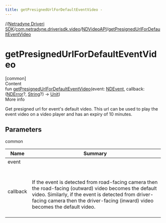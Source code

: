 ```yaml
---
title: getPresignedUrlForDefaultEventVideo -
---
```

//[Netradyne Driveri SDK](../../index.md)/[com.netradyne.driverisdk.video](../index.md)/[NDVideoAPI](index.md)/[getPresignedUrlForDefaultEventVideo](get-presigned-url-for-default-event-video.md)



# getPresignedUrlForDefaultEventVideo  
[common]  
Content  
fun [getPresignedUrlForDefaultEventVideo](get-presigned-url-for-default-event-video.md)(event: [NDEvent](../../com.netradyne.driverisdk.events/-n-d-event/index.md), callback: ([NDError](../../com.netradyne.driverisdk/-n-d-error/index.md)?, [String](https://kotlinlang.org/api/latest/jvm/stdlib/kotlin/-string/index.html)?) -> [Unit](https://kotlinlang.org/api/latest/jvm/stdlib/kotlin/-unit/index.html))  
More info  


Get presigned url for event's default video. This url can be used to play the event video on a video player and has an expiry of 10 minutes.



## Parameters  
  
common  
  
|  Name|  Summary| 
|---|---|
| <a name="com.netradyne.driverisdk.video/NDVideoAPI/getPresignedUrlForDefaultEventVideo/#com.netradyne.driverisdk.events.NDEvent#kotlin.Function2[com.netradyne.driverisdk.NDError?,kotlin.String?,kotlin.Unit]/PointingToDeclaration/"></a>event| <a name="com.netradyne.driverisdk.video/NDVideoAPI/getPresignedUrlForDefaultEventVideo/#com.netradyne.driverisdk.events.NDEvent#kotlin.Function2[com.netradyne.driverisdk.NDError?,kotlin.String?,kotlin.Unit]/PointingToDeclaration/"></a>
| <a name="com.netradyne.driverisdk.video/NDVideoAPI/getPresignedUrlForDefaultEventVideo/#com.netradyne.driverisdk.events.NDEvent#kotlin.Function2[com.netradyne.driverisdk.NDError?,kotlin.String?,kotlin.Unit]/PointingToDeclaration/"></a>callback| <a name="com.netradyne.driverisdk.video/NDVideoAPI/getPresignedUrlForDefaultEventVideo/#com.netradyne.driverisdk.events.NDEvent#kotlin.Function2[com.netradyne.driverisdk.NDError?,kotlin.String?,kotlin.Unit]/PointingToDeclaration/"></a><br><br>If the event is detected from road-facing camera then the road-facing (outward) video becomes the default video. Similarly, if the event is detected from driver-facing camera then the driver-facing (inward) video becomes the default video.<br><br>
  
  



